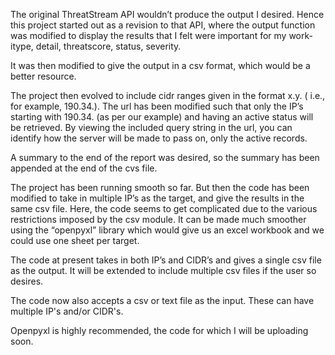 The original ThreatStream API wouldn’t produce the output I desired.
Hence this project started out as a revision to that API, where the output function was modified to display the results that I felt were important for my work- itype, detail, threatscore, status, severity.

It was then modified to give the output in a csv format, which would be a better resource. 

The project then evolved to include cidr ranges given in the format x.y. ( i.e., for example, 190.34.). The url has been modified such that only the IP’s starting with 190.34. (as per our example) and having an active status will be retrieved. By viewing the included query string in the url, you can identify how the server will be made to pass on, only the active records. 

A summary to the end of the report was desired, so the summary has been appended at the end of the cvs file.

The project has been running smooth so far. But then the code has been modified to take in multiple IP’s as the target, and give the results in the same csv file. Here, the code seems to get complicated due to the various restrictions imposed by the csv module. It can be made much smoother using the “openpyxl” library which would give us an excel workbook and we could use one sheet per target.

The code at present takes in both IP’s and CIDR’s and gives a single csv file as the output. It will be extended to include multiple csv files if the user so desires. 

The code now also accepts a csv or text file as the input. These can have multiple IP's and/or CIDR's.

Openpyxl is highly recommended, the code for which I will be uploading soon. 

